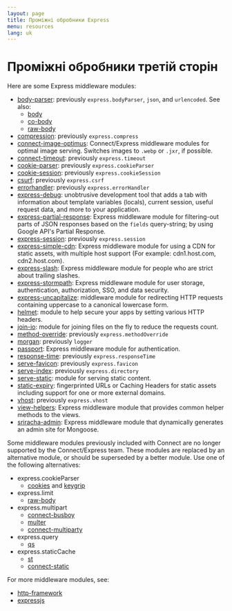 ```yaml
---
layout: page
title: Проміжні обробники Express
menu: resources
lang: uk
---
```


# Проміжні обробники третій сторін

Here are some Express middleware modules:

- [body-parser](https://github.com/expressjs/body-parser): previously `express.bodyParser`, `json`, and `urlencoded`.
  See also:
  - [body](https://github.com/raynos/body)
  - [co-body](https://github.com/visionmedia/co-body)
  - [raw-body](https://github.com/stream-utils/raw-body)
- [compression](https://github.com/expressjs/compression): previously `express.compress`
- [connect-image-optimus](https://github.com/msemenistyi/connect-image-optimus): Connect/Express middleware modules for optimal image serving. Switches images to `.webp` or `.jxr`, if possible.
- [connect-timeout](https://github.com/expressjs/timeout): previously `express.timeout`
- [cookie-parser](https://github.com/expressjs/cookie-parser): previously `express.cookieParser`
- [cookie-session](https://github.com/expressjs/cookie-session): previously `express.cookieSession`
- [csurf](https://github.com/expressjs/csurf): previously `express.csrf`
- [errorhandler](https://github.com/expressjs/errorhandler): previously `express.errorHandler`
- [express-debug](https://github.com/devoidfury/express-debug): unobtrusive development tool that adds a tab with information about template variables (locals), current session, useful request data, and more to your application.
- [express-partial-response](https://github.com/nemtsov/express-partial-response): Express middleware module for filtering-out parts of JSON responses based on the `fields` query-string; by using Google API's Partial Response.
- [express-session](https://github.com/expressjs/session): previously `express.session`
- [express-simple-cdn](https://github.com/jamiesteven/express-simple-cdn): Express middleware module for using a CDN for static assets, with multiple host support (For example: cdn1.host.com, cdn2.host.com).
- [express-slash](https://github.com/ericf/express-slash): Express middleware module for people who are strict about trailing slashes.
- [express-stormpath](https://github.com/stormpath/stormpath-express): Express middleware module for user storage, authentication, authorization, SSO, and data security.
- [express-uncapitalize](https://github.com/jamiesteven/express-uncapitalize): middleware module for redirecting HTTP requests containing uppercase to a canonical lowercase form.
- [helmet](https://github.com/helmetjs/helmet): module to help secure your apps by setting various HTTP headers.
- [join-io](https://github.com/coderaiser/join-io "join-io"): module for joining files on the fly to reduce the requests count.
- [method-override](https://github.com/expressjs/method-override): previously `express.methodOverride`
- [morgan](https://github.com/expressjs/morgan): previously `logger`
- [passport](https://github.com/jaredhanson/passport): Express middleware module for authentication.
- [response-time](https://github.com/expressjs/response-time): previously `express.responseTime`
- [serve-favicon](https://github.com/expressjs/serve-favicon): previously `express.favicon`
- [serve-index](https://github.com/expressjs/serve-index): previously `express.directory`
- [serve-static](https://github.com/expressjs/serve-static): module for serving static content.
- [static-expiry](https://github.com/paulwalker/connect-static-expiry): fingerprinted URLs or Caching Headers for static assets including support for one or more external domains.
- [vhost](https://github.com/expressjs/vhost): previously `express.vhost`
- [view-helpers](https://github.com/madhums/node-view-helpers): Express middleware module that provides common helper methods to the views.
- [sriracha-admin](https://github.com/hdngr/siracha): Express middleware module that dynamically generates an admin site for Mongoose.

Some middleware modules previously included with Connect are no longer supported by the Connect/Express team. These modules are replaced by an alternative module, or should be superseded by a better module. Use one of the following alternatives:

- express.cookieParser
  - [cookies](https://github.com/jed/cookies) and [keygrip](https://github.com/jed/keygrip)
- express.limit
  - [raw-body](https://github.com/stream-utils/raw-body)
- express.multipart
  - [connect-busboy](https://github.com/mscdex/connect-busboy)
  - [multer](https://github.com/expressjs/multer)
  - [connect-multiparty](https://github.com/superjoe30/connect-multiparty)
- express.query
  - [qs](https://github.com/visionmedia/node-querystring)
- express.staticCache
  - [st](https://github.com/isaacs/st)
  - [connect-static](https://github.com/andrewrk/connect-static)

For more middleware modules, see:

- [http-framework](https://github.com/Raynos/http-framework/wiki/Modules)
- [expressjs](https://github.com/expressjs)
